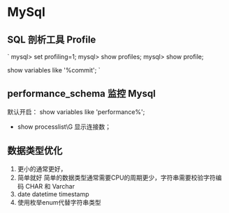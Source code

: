 # MySql

## SQL 剖析工具 Profile
`
mysql> set profiling=1;
mysql> show profiles;
mysql> show profile;

show variables like '%commit';
`

## performance_schema 监控 Mysql
默认开启： show variables like 'performance%';

- show processlist\G 显示连接数；

## 数据类型优化
1. 更小的通常更好，
2. 简单就好
    简单的数据类型通常需要CPU的周期更少，字符串需要校验字符编码
    CHAR 和 Varchar
3. date datetime timestamp
4. 使用枚举enum代替字符串类型




